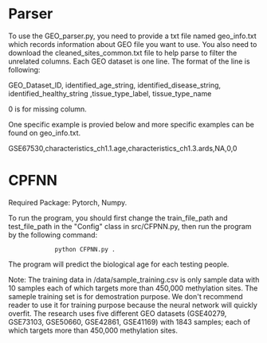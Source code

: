 # Parser

To use the GEO_parser.py, you need to provide a txt file named geo_info.txt which records information about GEO file you want to use. You also need to download the cleaned_sites_common.txt file to help parse to filter the unrelated columns. Each GEO dataset is one line. The format of the line is following:

GEO_Dataset_ID, identified_age_string, identified_disease_string, identified_healthy_string ,tissue_type_label, tissue_type_name

0 is for missing column.

One specific example is provied below and more specific examples can be found on geo_info.txt.

GSE67530,characteristics_ch1.1.age,characteristics_ch1.3.ards,NA,0,0



# CPFNN
Required Package: Pytorch, Numpy.

To run the program, you should first change the train_file_path and test_file_path in the "Config" class in src/CFPNN.py, then run the program by the following command:

                 python CFPNN.py .
The program will predict the biological age for each testing people. 

Note: The training data in /data/sample_training.csv is only sample data with 10 samples each of which targets more than 450,000 methylation sites. The sameple training set is for demostration purpose. We don't recommend reader to use it for training purpose because the neural network will quickly overfit. The research uses five different GEO datasets (GSE40279, GSE73103, GSE50660, GSE42861, GSE41169) with 1843 samples; each of which targets more than 450,000 methylation sites.
